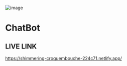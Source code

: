 ![image](https://github.com/user-attachments/assets/fc562af5-0a95-4b1a-8cdc-864b808b568a)
# ChatBot

##  LIVE LINK 
https://shimmering-croquembouche-224c71.netlify.app/
